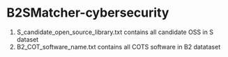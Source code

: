 # B2SMatcher-cybersecurity
1. S_candidate_open_source_library.txt contains all candidate OSS in S dataset
2. B2_COT_software_name.txt contains all COTS software in B2 datataset
